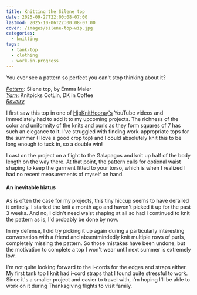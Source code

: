 ```yaml
---
title: Knitting the Silene top
date: 2025-09-27T22:00:08-07:00
lastmod: 2025-10-06T22:00:08-07:00
cover: /images/silene-top-wip.jpg
categories:
  - knitting
tags:
  - tank-top
  - clothing
  - work-in-progress
---
```


You ever see a pattern so perfect you can't stop thinking about it?

<!--more-->


*[Pattern](https://www.ravelry.com/patterns/library/silene-top)*: Silene top, by Emma Maier \
*[Yarn](https://www.knitpicks.com/coffee/p/24138)*: Knitpicks CotLin, DK in Coffee \
*[Ravelry](https://www.ravelry.com/projects/Snigdhas/silene-top)*

I first saw this top in one of [HipKnitHooray's](https://www.ravelry.com/projects/hipknithooray/silene-top) YouTube videos and immediately had to add it to my upcoming projects. The richness of the color and uniformity of the knits and purls as they form squares of 7 has such an elegance to it. I've struggled with finding work-appropriate tops for the summer (I love a good crop top) and I could absolutely knit this to be long enough to tuck in, so a double win!

I cast on the project on a flight to the Galapagos and knit up half of the body length on the way there. At that point, the pattern calls for optional waist shaping to keep the garment fitted to your torso, which is when I realized I had no recent measurements of myself on hand.

#### An inevitable hiatus

As is often the case for my projects, this tiny hiccup seems to have derailed it entirely. I started the knit a month ago and haven't picked it up for the past 3 weeks. And no, I didn't need waist shaping at all so had I continued to knit the pattern as is, I'd probably be done by now.

In my defense, I did try picking it up again during a particularly interesting conversation with a friend and absentmindedly knit multiple rows of purls, completely missing the pattern. So those mistakes have been undone, but the motivation to complete a top I won't wear until next summer is extremely low.

I'm not quite looking forward to the i-cords for the edges and straps either. My first tank top I knit had i-cord straps that I found quite stressful to work. Since it's a smaller project and easier to travel with, I'm hoping I'll be able to work on it during Thanksgiving flights to visit family.
